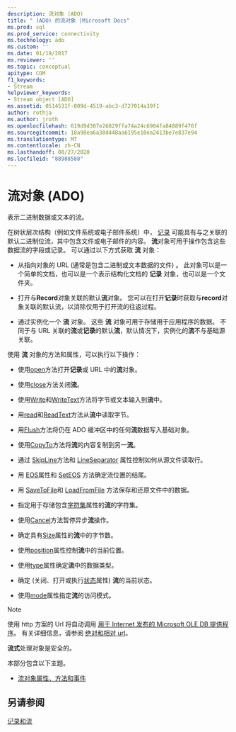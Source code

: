 ```yaml
---
description: 流对象 (ADO)
title: " (ADO) 的流对象 |Microsoft Docs"
ms.prod: sql
ms.prod_service: connectivity
ms.technology: ado
ms.custom: ''
ms.date: 01/19/2017
ms.reviewer: ''
ms.topic: conceptual
apitype: COM
f1_keywords:
- Stream
helpviewer_keywords:
- Stream object [ADO]
ms.assetid: 0514531f-009d-4519-abc3-d727014a39f1
author: rothja
ms.author: jroth
ms.openlocfilehash: 619d9d307e26829ffa74a24c6904fa84889f476f
ms.sourcegitcommit: 18a98ea6a30d448aa6195e10ea2413be7e837e94
ms.translationtype: MT
ms.contentlocale: zh-CN
ms.lasthandoff: 08/27/2020
ms.locfileid: "88988588"
---
```

# <a name="stream-object-ado"></a>流对象 (ADO)
表示二进制数据或文本的流。  
  
 在树状层次结构（例如文件系统或电子邮件系统）中， [记录](./record-object-ado.md) 可能具有与之关联的默认二进制位流，其中包含文件或电子邮件的内容。 **流**对象可用于操作包含这些数据流的字段或记录。 可以通过以下方式获取 **流** 对象：  
  
-   从指向对象的 URL (通常是包含二进制或文本数据的文件) 。 此对象可以是一个简单的文档，也可以是一个表示结构化文档的 **记录** 对象，也可以是一个文件夹。  
  
-   打开与**Record**对象关联的默认**流**对象。 您可以在打开**记录**时获取与**record**对象关联的默认流，以消除仅用于打开流的往返过程。  
  
-   通过实例化一个 **流** 对象。 这些 **流** 对象可用于存储用于应用程序的数据。 不同于与 URL 关联的**流**或**记录**的默认**流**，默认情况下，实例化的**流**不与基础源关联。  
  
 使用 **流** 对象的方法和属性，可以执行以下操作：  
  
-   使用[open](./open-method-ado-stream.md)方法打开**记录**或 URL 中的**流**对象。  
  
-   使用[close](./close-method-ado.md)方法关闭**流**。  
  
-   使用[Write](./write-method.md)和[WriteText](./writetext-method.md)方法将字节或文本输入到**流**中。  
  
-   用[read](./read-method.md)和[ReadText](./readtext-method.md)方法从**流**中读取字节。  
  
-   用[Flush](./flush-method-ado.md)方法将仍在 ADO 缓冲区中的任何**流**数据写入基础对象。  
  
-   使用[CopyTo](./copyto-method-ado.md)方法将**流**的内容复制到另一**流**。  
  
-   通过 [SkipLine](./skipline-method.md)方法和 [LineSeparator](./lineseparator-property-ado.md) 属性控制如何从源文件读取行。  
  
-   用 [EOS](./eos-property.md)属性和 [SetEOS](./seteos-method.md) 方法确定流位置的结尾。  
  
-   用 [SaveToFile](./savetofile-method.md)和 [LoadFromFile](./loadfromfile-method-ado.md) 方法保存和还原文件中的数据。  
  
-   指定用于存储包含[字符集](./charset-property-ado.md)属性的**流**的字符集。  
  
-   使用[Cancel](./cancel-method-ado.md)方法暂停异步**流**操作。  
  
-   确定具有[Size](./size-property-ado-stream.md)属性的**流**中的字节数。  
  
-   使用[position](./position-property-ado.md)属性控制**流**中的当前位置。  
  
-   使用[type](./type-property-ado-stream.md)属性确定**流**中的数据类型。  
  
-   确定 (关闭、打开或执行[状态](./state-property-ado.md)属性) **流**的当前状态。  
  
-   使用[mode](./mode-property-ado.md)属性指定**流**的访问模式。  
  
> [!NOTE]
>  使用 http 方案的 Url 将自动调用 [用于 Internet 发布的 Microsoft OLE DB 提供程序](../../guide/appendixes/microsoft-ole-db-provider-for-internet-publishing.md)。 有关详细信息，请参阅 [绝对和相对 url](../../guide/data/absolute-and-relative-urls.md)。  
  
 **流式**处理对象是安全的。  
  
 本部分包含以下主题。  
  
-   [流对象属性、方法和事件](./stream-object-properties-methods-and-events.md)  
  
## <a name="see-also"></a>另请参阅  
 [记录和流](../../guide/data/records-and-streams.md)